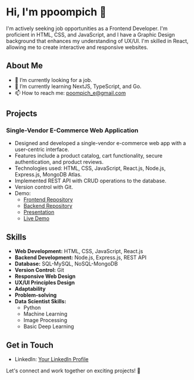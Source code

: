 # Hi, I'm ppoompich 👋

I'm actively seeking job opportunities as a Frontend Developer. I'm proficient in HTML, CSS, and JavaScript, and I have a Graphic Design background that enhances my understanding of UX/UI. I'm skilled in React, allowing me to create interactive and responsive websites.

## About Me

- 🔭 I’m currently looking for a job.
- 🌱 I’m currently learning NextJS, TypeScript, and Go.
- 📫 How to reach me: poompich_e@gmail.com

## Projects

### Single-Vendor E-Commerce Web Application

- Designed and developed a single-vendor e-commerce web app with a user-centric interface.
- Features include a product catalog, cart functionality, secure authentication, and product reviews.
- Technologies used: HTML, CSS, JavaScript, React.js, Node.js, Express.js, MongoDB Atlas.
- Implemented REST API with CRUD operations to the database.
- Version control with Git.
- Demo:
  - [Frontend Repository](https://github.com/ppoompich/bbad-store-frontend)
  - [Backend Repository](https://github.com/ppoompich/bbad-store-backend)
  - [Presentation](https://docs.google.com/presentation/d/1M3cocFfnALWEO_FCrFaipgCN156dxs-HRiEaPHZBCuI/edit?usp=sharing)
  - [Live Demo](https://bbad-shop.netlify.app/)

## Skills

- **Web Development:** HTML, CSS, JavaScript, React.js
- **Backend Development:** Node.js, Express.js, REST API
- **Database:** SQL-MySQL, NoSQL-MongoDB
- **Version Control:** Git
- **Responsive Web Design**
- **UX/UI Principles Design**
- **Adaptability**
- **Problem-solving**
- **Data Scientist Skills:**
  - Python
  - Machine Learning
  - Image Processing
  - Basic Deep Learning

## Get in Touch

- LinkedIn: [Your LinkedIn Profile](https://www.linkedin.com/in/poompich-eiabtawee-85b11496/)

Let's connect and work together on exciting projects! 🚀

<!--
**ppoompich/ppoompich** is a ✨ _special_ ✨ repository because its `README.md` (this file) appears on your GitHub profile.

Here are some ideas to get you started:

- 🔭 I’m currently working on ...
- 🌱 I’m currently learning ...
- 👯 I’m looking to collaborate on ...
- 🤔 I’m looking for help with ...
- 💬 Ask me about ...
- 📫 How to reach me: ...
- 😄 Pronouns: ...
- ⚡ Fun fact: ...
-->
